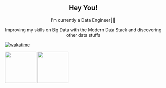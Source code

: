 <h2 align="center">Hey You!</h2>

<p align="center">I'm currently a Data Engineer🧑‍💻</p>
<p align="center">Improving my skills on Big Data with the Modern Data Stack and discovering other data stuffs</p>

[![wakatime](https://wakatime.com/badge/user/273e63c7-0799-4c83-8c88-c8daa5622366.svg)](https://wakatime.com/@273e63c7-0799-4c83-8c88-c8daa5622366)

<img  height="100" src="https://github-readme-stats.vercel.app/api/wakatime?username=EdCKiq&theme=dark&layout=compact&langs_count=5">
<img  height="100" src="https://github-readme-stats.vercel.app/api/top-langs/?username=bdkiqdd&theme=dark&layout=compact">
</p>
